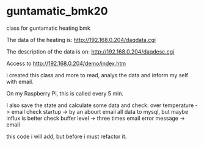 # guntamatic_bmk20
class for guntamatic heating bmk


The data of the heating is:
http://192.168.0.204/daqdata.cgi

The description of the data is on:
http://192.168.0.204/daqdesc.cgi

Access to 
http://192.168.0.204/demo/index.htm


i created this class and more to read, analys the data and inform my self with email.

On my Raspberry Pi, this is called every 5 min.

I also save the state and calculate some data and check:
    over temperature -> email
    check startup -> by an abourt email
    all data to mysql, but maybe influx is better
    check buffer level -> three times email
    error message -> email

this code i will add, but before i must refactor it.